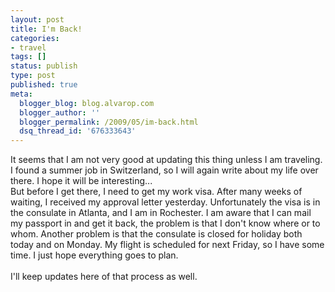 ```yaml
---
layout: post
title: I'm Back!
categories:
- travel
tags: []
status: publish
type: post
published: true
meta:
  blogger_blog: blog.alvarop.com
  blogger_author: ''
  blogger_permalink: /2009/05/im-back.html
  dsq_thread_id: '676333643'
---
```

It seems that I am not very good at updating this thing unless I am traveling.<br />I found a summer job in Switzerland, so I will again write about my life over there. I hope it will be interesting...<br />But before I get there, I need to get my work visa. After many weeks of waiting, I received my approval letter yesterday. Unfortunately the visa is in the consulate in Atlanta, and I am in Rochester. I am aware that I can mail my passport in and get it back, the problem is that I don't know where or to whom. Another problem is that the consulate is closed for holiday both today and on Monday. My flight is scheduled for next Friday, so I have some time. I just hope everything goes to plan.<br /><br />I'll keep updates here of that process as well.
